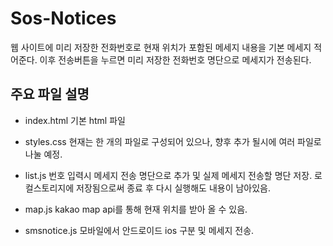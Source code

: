# Sos-Notices

웹 사이트에 미리 저장한 전화번호로 현재 위치가 포함된 메세지 내용을 기본 메세지 적어준다.
이후 전송버튼을 누르면 미리 저장한 전화번호 명단으로 메세지가 전송된다.


## 주요 파일 설명
- index.html 기본 html 파일

- styles.css 현재는 한 개의 파일로 구성되어 있으나, 향후 추가 될시에 여러 파일로 나눌 예정.

- list.js 번호 입력시 메세지 전송 명단으로 추가 및 실제 메세지 전송할 명단 저장.
로컬스토리지에 저장됨으로써 종료 후 다시 실행해도 내용이 남아있음.

- map.js kakao map api를 통해 현재 위치를 받아 올 수 있음.

- smsnotice.js 모바일에서 안드로이드 ios 구분 및 메세지 전송.



